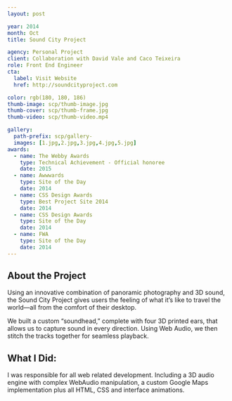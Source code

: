 ```yaml
---
layout: post

year: 2014
month: Oct
title: Sound City Project

agency: Personal Project
client: Collaboration with David Vale and Caco Teixeira
role: Front End Engineer
cta:
  label: Visit Website
  href: http://soundcityproject.com

color: rgb(180, 180, 186)
thumb-image: scp/thumb-image.jpg
thumb-cover: scp/thumb-frame.jpg
thumb-video: scp/thumb-video.mp4

gallery:
  path-prefix: scp/gallery-
  images: [1.jpg,2.jpg,3.jpg,4.jpg,5.jpg]
awards:
  - name: The Webby Awards
    type: Technical Achievement - Official honoree
    date: 2015
  - name: Awwwards
    type: Site of the Day
    date: 2014
  - name: CSS Design Awards
    type: Best Project Site 2014
    date: 2014
  - name: CSS Design Awards
    type: Site of the Day
    date: 2014
  - name: FWA
    type: Site of the Day
    date: 2014
---
```




About the Project
-----------------
Using an innovative combination of panoramic photography and 3D sound, the Sound City Project gives users the feeling of what it’s like to travel the world—all from the comfort of their desktop.

We built a custom “soundhead,” complete with four 3D printed ears, that allows us to capture sound in every direction. Using Web Audio, we then stitch the tracks together for seamless playback.

What I Did:
-----------
I was responsible for all web related development. Including a 3D audio engine with complex WebAudio manipulation, a custom Google Maps implementation plus all HTML, CSS and interface animations.